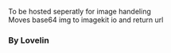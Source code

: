 To be hosted seperatly for image handeling  
Moves base64 img to imagekit io and return url  
### By Lovelin
